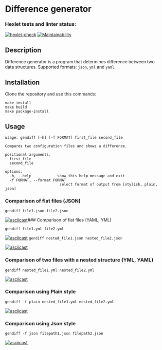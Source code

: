 # Difference generator


### Hexlet tests and linter status:
[![hexlet-check](https://github.com/fatfry/python-project-50/actions/workflows/hexlet-check.yml/badge.svg)](https://github.com/fatfry/python-project-50/actions/workflows/hexlet-check.yml)
[![Maintainability](https://api.codeclimate.com/v1/badges/6d00a5cc809dc6d9461c/maintainability)](https://codeclimate.com/github/fatfry/python-project-50/maintainability)
## Description


Difference generator is a program that determines difference between two data structures.
Supported formats:  ```json```, ```yml``` and ```yaml```.


## Installation


Clone the repository and use this commands:

```
make install
make build
make package-install
```

## Usage
```
usage: gendiff [-h] [-f FORMAT] first_file second_file

Compares two configuration files and shows a difference.

positional arguments:
  first_file
  second_file

options:
  -h, --help            show this help message and exit
  -f FORMAT, --format FORMAT
                         select format of output from [stylish, plain, json]
```

### Comparison of flat files (JSON)

`gendiff file1.json file2.json`

[![asciicast](https://asciinema.org/a/rRMsv3vhYJfAqnZqBBPjKc0XZ.svg)](https://asciinema.org/a/rRMsv3vhYJfAqnZqBBPjKc0XZ)### Comparison of flat files (YAML, YML)

`gendiff file1.yml file2.yml`

[![asciicast](https://asciinema.org/a/dTzMIdYUNRERfeHlR7DEz5thO.svg)](https://asciinema.org/a/dTzMIdYUNRERfeHlR7DEz5thO)
`gendiff nested_file1.json nested_file2.json`

[![asciicast](https://asciinema.org/a/V1rgYC6F1ALe8NwAVSS4iZMZh.svg)](https://asciinema.org/a/V1rgYC6F1ALe8NwAVSS4iZMZh)

### Comparison of two files with a nested structure (YML, YAML)

`gendiff nested_file1.yml nested_file2.yml`

[![asciicast](https://asciinema.org/a/PF9ipTUJMJ0B86my9Hlke2Qdj.svg)](https://asciinema.org/a/PF9ipTUJMJ0B86my9Hlke2Qdj)
### Comparison using Plain style

`gendiff -f plain nested_file1.yml nested_file2.yml`

[![asciicast](https://asciinema.org/a/a58YCmWsZ2hkWXoE5vJ2OADiL.svg)](https://asciinema.org/a/a58YCmWsZ2hkWXoE5vJ2OADiL)
### Comparison using Json style

`gendiff -f json filepath1.json filepath2.json`

[![asciicast](https://asciinema.org/a/thF6wmGF6TlzWD13CX2GmDE7M.svg)](https://asciinema.org/a/thF6wmGF6TlzWD13CX2GmDE7M)